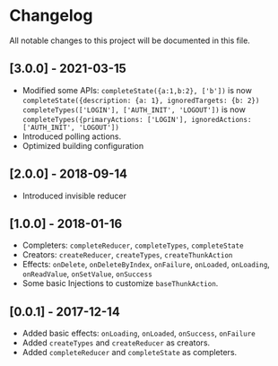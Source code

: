# Changelog

All notable changes to this project will be documented in this file.

## [3.0.0] - 2021-03-15
- Modified some APIs:
`completeState({a:1,b:2}, ['b'])` is now `completeState({description: {a: 1}, ignoredTargets: {b: 2})`
`completeTypes(['LOGIN'], ['AUTH_INIT', 'LOGOUT'])` is now `completeTypes({primaryActions: ['LOGIN'], ignoredActions: ['AUTH_INIT', 'LOGOUT'])`
- Introduced polling actions.
- Optimized building configuration

## [2.0.0] - 2018-09-14
- Introduced invisible reducer

## [1.0.0] - 2018-01-16
- Completers: `completeReducer`, `completeTypes`, `completeState`
- Creators: `createReducer`, `createTypes`, `createThunkAction`
- Effects: `onDelete`, `onDeleteByIndex`, `onFailure`, `onLoaded`, `onLoading`, `onReadValue`, `onSetValue`, `onSuccess`
- Some basic Injections to customize `baseThunkAction`.


## [0.0.1] - 2017-12-14
- Added basic effects: `onLoading`,  `onLoaded`, `onSuccess`, `onFailure`
- Added `createTypes` and `createReducer` as creators.
- Added `completeReducer` and `completeState` as completers.
